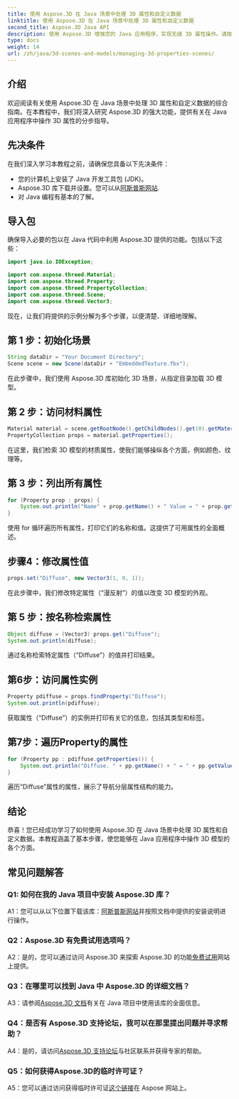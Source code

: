 ```yaml
---
title: 使用 Aspose.3D 在 Java 场景中处理 3D 属性和自定义数据
linktitle: 使用 Aspose.3D 在 Java 场景中处理 3D 属性和自定义数据
second_title: Aspose.3D Java API
description: 使用 Aspose.3D 增强您的 Java 应用程序，实现无缝 3D 属性操作。请按照我们的教程获取分步指导。
type: docs
weight: 14
url: /zh/java/3d-scenes-and-models/managing-3d-properties-scenes/
---
```

## 介绍

欢迎阅读有关使用 Aspose.3D 在 Java 场景中处理 3D 属性和自定义数据的综合指南。在本教程中，我们将深入研究 Aspose.3D 的强大功能，提供有关在 Java 应用程序中操作 3D 属性的分步指导。

## 先决条件

在我们深入学习本教程之前，请确保您具备以下先决条件：

- 您的计算机上安装了 Java 开发工具包 (JDK)。
-  Aspose.3D 库下载并设置。您可以从[阿斯普斯网站](https://releases.aspose.com/3d/java/).
- 对 Java 编程有基本的了解。

## 导入包

确保导入必要的包以在 Java 代码中利用 Aspose.3D 提供的功能。包括以下这些：

```java
import java.io.IOException;

import com.aspose.threed.Material;
import com.aspose.threed.Property;
import com.aspose.threed.PropertyCollection;
import com.aspose.threed.Scene;
import com.aspose.threed.Vector3;
```

现在，让我们将提供的示例分解为多个步骤，以便清楚、详细地理解。

## 第 1 步：初始化场景

```java
String dataDir = "Your Document Directory";
Scene scene = new Scene(dataDir + "EmbeddedTexture.fbx");
```

在此步骤中，我们使用 Aspose.3D 库初始化 3D 场景，从指定目录加载 3D 模型。

## 第 2 步：访问材料属性

```java
Material material = scene.getRootNode().getChildNodes().get(0).getMaterial();
PropertyCollection props = material.getProperties();
```

在这里，我们检索 3D 模型的材质属性，使我们能够操纵各个方面，例如颜色、纹理等。

## 第 3 步：列出所有属性

```java
for (Property prop : props) {
    System.out.println("Name" + prop.getName() + " Value = " + prop.getValue());
}
```

使用 for 循环遍历所有属性，打印它们的名称和值。这提供了可用属性的全面概述。

## 步骤4：修改属性值

```java
props.set("Diffuse", new Vector3(1, 0, 1));
```

在此步骤中，我们修改特定属性（“漫反射”）的值以改变 3D 模型的外观。

## 第 5 步：按名称检索属性

```java
Object diffuse = (Vector3) props.get("Diffuse");
System.out.println(diffuse);
```

通过名称检索特定属性（“Diffuse”）的值并打印结果。

## 第6步：访问属性实例

```java
Property pdiffuse = props.findProperty("Diffuse");
System.out.println(pdiffuse);
```

获取属性（“Diffuse”）的实例并打印有关它的信息，包括其类型和标签。

## 第7步：遍历Property的属性

```java
for (Property pp : pdiffuse.getProperties()) {
    System.out.println("Diffuse. " + pp.getName() + " = " + pp.getValue());
}
```

遍历“Diffuse”属性的属性，展示了导航分层属性结构的能力。

## 结论

恭喜！您已经成功学习了如何使用 Aspose.3D 在 Java 场景中处理 3D 属性和自定义数据。本教程涵盖了基本步骤，使您能够在 Java 应用程序中操作 3D 模型的各个方面。

## 常见问题解答

### Q1: 如何在我的 Java 项目中安装 Aspose.3D 库？

 A1：您可以从以下位置下载该库：[阿斯普斯网站](https://releases.aspose.com/3d/java/)并按照文档中提供的安装说明进行操作。

### Q2：Aspose.3D 有免费试用选项吗？

 A2：是的，您可以通过访问 Aspose.3D 来探索 Aspose.3D 的功能[免费试用](https://releases.aspose.com/)网站上提供。

### Q3：在哪里可以找到 Java 中 Aspose.3D 的详细文档？

 A3：请参阅[Aspose.3D 文档](https://reference.aspose.com/3d/java/)有关在 Java 项目中使用该库的全面信息。

### Q4：是否有 Aspose.3D 支持论坛，我可以在那里提出问题并寻求帮助？

A4：是的，请访问[Aspose.3D 支持论坛](https://forum.aspose.com/c/3d/18)与社区联系并获得专家的帮助。

### Q5：如何获得Aspose.3D的临时许可证？

 A5：您可以通过访问获得临时许可证[这个链接](https://purchase.aspose.com/temporary-license/)在 Aspose 网站上。